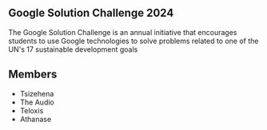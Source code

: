 ## Google Solution Challenge 2024
The Google Solution Challenge is an annual initiative that encourages students to use Google technologies to solve problems related to one of the UN's 17 sustainable development goals

## Members
- Tsizehena
- The Audio
- Teloxis
- Athanase
